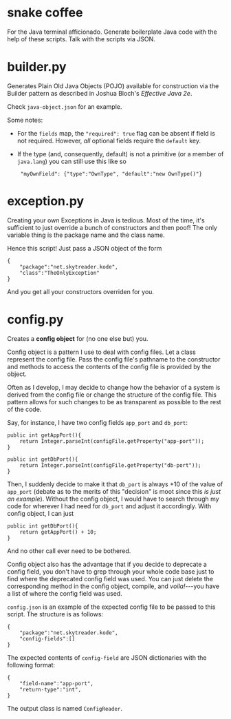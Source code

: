# snake coffee

For the Java terminal afficionado. Generate boilerplate Java code with the help
of these scripts. Talk with the scripts via JSON.

# builder.py

Generates Plain Old Java Objects (POJO) available for construction via the
Builder pattern as described in Joshua Bloch's _Effective Java 2e_.

Check `java-object.json` for an example.

Some notes:

 - For the `fields` map, the `"required": true` flag can be absent if field is
   not required. However, _all_ optional fields require the `default` key.
 - If the type (and, consequently, default) is not a primitive (or a member of 
   `java.lang`) you can still use this like so

        "myOwnField": {"type":"OwnType", "default":"new OwnType()"}

# exception.py

Creating your own Exceptions in Java is tedious. Most of the time, it's
sufficient to just override a bunch of constructors and then poof! The only
variable thing is the package name and the class name.

Hence this script! Just pass a JSON object of the form

    {
        "package":"net.skytreader.kode",
        "class":"TheOnlyException"
    }

And you get all your constructors overriden for you.

# config.py

Creates a **config object** for (no one else but) you.

Config object is a pattern I use to deal with config files. Let a class represent
the config file. Pass the config file's pathname to the constructor and methods
to access the contents of the config file is provided by the object.

Often as I develop, I may decide to change how the behavior of a system is
derived from the config file or change the structure of the config file. This
pattern allows for such changes to be as transparent as possible to the rest of
the code.

Say, for instance, I have two config fields `app_port` and `db_port`:

    public int getAppPort(){
        return Integer.parseInt(configFile.getProperty("app-port"));
    }

    public int getDbPort(){
        return Integer.parseInt(configFile.getProperty("db-port"));
    }

Then, I suddenly decide to make it that `db_port` is always +10 of the value
of `app_port` (debate as to the merits of this "decision" is moot since this _is
just an example_). Without the config object, I would have to search through my
code for wherever I had need for `db_port` and adjust it accordingly. With
config object, I can just

    public int getDbPort(){
        return getAppPort() + 10;
    }

And no other call ever need to be bothered.

Config object also has the advantage that if you decide to deprecate a config
field, you don't have to grep through your whole code base just to find where
the deprecated config field was used. You can just delete the corresponding
method in the config object, compile, and _voila!_---you have a list of where
the config field was used.

`config.json` is an example of the expected config file to be passed to this
script. The structure is as follows:

    {
        "package":"net.skytreader.kode",
        "config-fields":[]
    }

The expected contents of `config-field` are JSON dictionaries with the following
format:

    {
        "field-name":"app-port",
        "return-type":"int",
    }

The output class is named `ConfigReader`.
